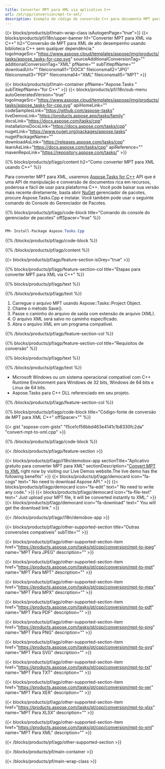 ```yaml
---
title: Converter MPT para XML via aplicativo C++ 
url: /pt/cpp/conversion/mpt-to-xml/ 
description: Exemplo de código de conversão C++ para documento MPT para formato XML. Use o código de exemplo para conversão em lote de MPT para XML em qualquer aplicativo C++.
---
```


{{< blocks/products/pf/main-wrap-class isAutogenPage="true">}}
{{< blocks/products/pf/i18n/upper-banner h1="Converter MPT para XML via C++" h2="Conversão de MPT para XML de alto desempenho usando biblioteca C++ sem qualquer dependência." logoImageSrc="https://www.aspose.cloud/templates/aspose/img/products/tasks/aspose_tasks-for-cpp.svg" sourceAdditionalConversionTag="" additionalConversionTag="XML" pfName="" subTitlepfName="" downloadUrl="" fileiconsmall1="DOCX" fileiconsmall2="JPG" fileiconsmall3="PDF" fileiconsmall4="XML" fileiconsmall5="MPT" >}}

{{< blocks/products/pf/main-container pfName="Aspose.Tasks " subTitlepfName="for C++" >}}
{{< blocks/products/pf/i18n/sub-menu autoGeneratedVersion="true" logoImageSrc="https://www.aspose.cloud/templates/aspose/img/products/tasks/aspose_tasks-for-cpp.svg" apiHomeLink="" codeSamplesLink="https://github.com/aspose-tasks" liveDemosLink="https://products.aspose.app/tasks/family" docsLink="https://docs.aspose.com/tasks/cpp" installationsDocsLink="https://docs.aspose.com/tasks/cpp" nugetLink="https://www.nuget.org/packages/aspose.tasks" nugetPackageName="" downloadAsLink="https://releases.aspose.com/tasks/cpp" learnAsLink="https://docs.aspose.com/tasks/cpp" apiReference="" mavenRepoLink="https://repository.aspose.com/tasks/" >}}

{{% blocks/products/pf/agp/content h2="Como converter MPT para XML usando C++" %}}

 Para converter MPT para XML, usaremos
 [Aspose.Tasks for C++](https://products.aspose.com/tasks/cpp)
 API que é uma API de manipulação e conversão de documentos rica em recursos, poderosa e fácil de usar para plataforma C++. Você pode baixar sua versão mais recente diretamente, basta abrir
 [NuGet](https://www.nuget.org/packages/aspose.tasks)
 gerenciador de pacotes, procure
 Aspose.Tasks.Cpp
 e instalar. Você também pode usar o seguinte comando do Console do Gerenciador de Pacotes.

{{% blocks/products/pf/agp/code-block title="Comando do console do gerenciador de pacotes" offSpacer="true" %}}

```cs

PM> Install-Package Aspose.Tasks.Cpp

```

{{% /blocks/products/pf/agp/code-block %}}

{{% /blocks/products/pf/agp/content %}}

{{< blocks/products/pf/agp/feature-section isGrey="true" >}}

{{% blocks/products/pf/agp/feature-section-col title="Etapas para converter MPT para XML via C++" %}}

{{% blocks/products/pf/agp/text %}}


{{% /blocks/products/pf/agp/text %}}

1. Carregue o arquivo MPT usando Aspose::Tasks::Project Object.
1. Chame o método Save().
1. Passe o caminho do arquivo de saída com extensão de arquivo (XML).
1. O arquivo XML será salvo no caminho especificado.
1. Abra o arquivo XML em um programa compatível.

{{% /blocks/products/pf/agp/feature-section-col %}}

{{% blocks/products/pf/agp/feature-section-col title="Requisitos de conversão" %}}

{{% blocks/products/pf/agp/text %}}


{{% /blocks/products/pf/agp/text %}}

- Microsoft Windows ou um sistema operacional compatível com C++ Runtime Environment para Windows de 32 bits, Windows de 64 bits e Linux de 64 bits.
- Aspose.Tasks para C++ DLL referenciado em seu projeto.

{{% /blocks/products/pf/agp/feature-section-col %}}

{{% blocks/products/pf/agp/code-block title="Código-fonte de conversão de MPT para XML C++" offSpacer="" %}}

{{< gist "aspose-com-gists" "f5ce1cf56bbd463e4141c1b8330fc2da" "convert-mpt-to-xml.cpp" >}}

{{% /blocks/products/pf/agp/code-block %}}

{{< /blocks/products/pf/agp/feature-section >}}

<!-- aboutfile Starts -->

{{< blocks/products/pf/agp/i18n/demobox-app sectionTitle="Aplicativo gratuito para converter MPT para XML" sectionDescription="[Convert MPT to XML](https://products.aspose.app/tasks/conversion/mpt-to-xml) right now by visiting our Live Demos website.The live demo has the following benefits" >}}
        {{< blocks/products/pf/agp/democard icon="fa-cogs" text=" No need to download Aspose API." >}}
        {{< blocks/products/pf/agp/democard icon="fa-edit" text=" No need to write any code." >}}
        {{< blocks/products/pf/agp/democard icon="fa-file-text" text=" Just upload your MPT file, it will be converted instantly to XML." >}}
        {{< blocks/products/pf/agp/democard icon="fa-download" text=" You will get the download link." >}}

{{< /blocks/products/pf/agp/i18n/demobox-app >}}

<!-- aboutfile Ends -->

{{< blocks/products/pf/agp/other-supported-section title="Outras conversões compatíveis" subTitle="" >}}

{{< blocks/products/pf/agp/other-supported-section-item href="https://products.aspose.com/tasks/pt/cpp/conversion/mpt-to-jpeg" name="MPT Para JPEG" description="" >}}

{{< blocks/products/pf/agp/other-supported-section-item href="https://products.aspose.com/tasks/pt/cpp/conversion/mpt-to-mpt" name="MPT Para MPT" description="" >}}

{{< blocks/products/pf/agp/other-supported-section-item href="https://products.aspose.com/tasks/pt/cpp/conversion/mpt-to-mpx" name="MPT Para MPX" description="" >}}

{{< blocks/products/pf/agp/other-supported-section-item href="https://products.aspose.com/tasks/pt/cpp/conversion/mpt-to-pdf" name="MPT Para PDF" description="" >}}

{{< blocks/products/pf/agp/other-supported-section-item href="https://products.aspose.com/tasks/pt/cpp/conversion/mpt-to-png" name="MPT Para PNG" description="" >}}

{{< blocks/products/pf/agp/other-supported-section-item href="https://products.aspose.com/tasks/pt/cpp/conversion/mpt-to-svg" name="MPT Para SVG" description="" >}}

{{< blocks/products/pf/agp/other-supported-section-item href="https://products.aspose.com/tasks/pt/cpp/conversion/mpt-to-txt" name="MPT Para TXT" description="" >}}

{{< blocks/products/pf/agp/other-supported-section-item href="https://products.aspose.com/tasks/pt/cpp/conversion/mpt-to-xer" name="MPT Para XER" description="" >}}

{{< blocks/products/pf/agp/other-supported-section-item href="https://products.aspose.com/tasks/pt/cpp/conversion/mpt-to-xlsx" name="MPT Para XLSX" description="" >}}

{{< blocks/products/pf/agp/other-supported-section-item href="https://products.aspose.com/tasks/pt/cpp/conversion/mpt-to-xml" name="MPT Para XML" description="" >}}



{{< /blocks/products/pf/agp/other-supported-section >}}

{{< /blocks/products/pf/main-container >}}
    
{{< /blocks/products/pf/main-wrap-class >}}